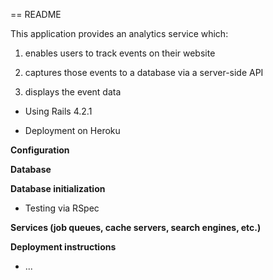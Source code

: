 == README

This application provides an analytics service which:

1. enables users to track events on their website

2. captures those events to a database via a server-side API

3. displays the event data

* Using Rails 4.2.1

* Deployment on Heroku

**Configuration**

**Database**


**Database initialization**

* Testing via RSpec

**Services (job queues, cache servers, search engines, etc.)**

**Deployment instructions**

* ...


